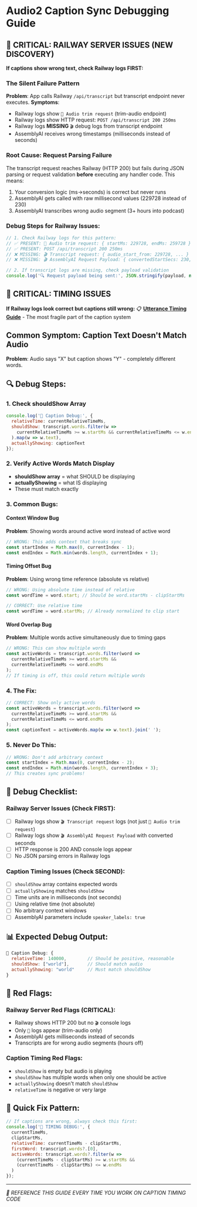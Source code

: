 # Audio2 Caption Sync Debugging Guide

## 🚨 CRITICAL: RAILWAY SERVER ISSUES (NEW DISCOVERY)
**If captions show wrong text, check Railway logs FIRST:**

### The Silent Failure Pattern
**Problem**: App calls Railway `/api/transcript` but transcript endpoint never executes.
**Symptoms**: 
- Railway logs show `🎵 Audio trim request` (trim-audio endpoint)
- Railway logs show HTTP request: `POST /api/transcript 200 250ms`
- Railway logs **MISSING** `🎬` debug logs from transcript endpoint
- AssemblyAI receives wrong timestamps (milliseconds instead of seconds)

### Root Cause: Request Parsing Failure
The transcript request reaches Railway (HTTP 200) but fails during JSON parsing or request validation **before** executing any handler code. This means:
1. Your conversion logic (ms→seconds) is correct but never runs
2. AssemblyAI gets called with raw millisecond values (229728 instead of 230)
3. AssemblyAI transcribes wrong audio segment (3+ hours into podcast)

### Debug Steps for Railway Issues:
```javascript
// 1. Check Railway logs for this pattern:
// ✅ PRESENT: 🎵 Audio trim request: { startMs: 229728, endMs: 259728 }
// ✅ PRESENT: POST /api/transcript 200 250ms
// ❌ MISSING: 🎬 Transcript request: { audio_start_from: 229728, ... }
// ❌ MISSING: 🎬 AssemblyAI Request Payload: { convertedStartSecs: 230, ... }

// 2. If transcript logs are missing, check payload validation
console.log('🔍 Request payload being sent:', JSON.stringify(payload, null, 2));
```

## 🚨 CRITICAL: TIMING ISSUES
**If Railway logs look correct but captions still wrong:**
📋 **[Utterance Timing Guide](./utterance_timing_guide.md)** - The most fragile part of the caption system

## Common Symptom: Caption Text Doesn't Match Audio
**Problem**: Audio says "X" but caption shows "Y" - completely different words.

## 🔍 Debug Steps:

### 1. Check shouldShow Array
```javascript
console.log('🎯 Caption Debug:', {
  relativeTime: currentRelativeTimeMs,
  shouldShow: transcript.words.filter(w => 
    currentRelativeTimeMs >= w.startMs && currentRelativeTimeMs <= w.endMs
  ).map(w => w.text),
  actuallyShowing: captionText
});
```

### 2. Verify Active Words Match Display
- **shouldShow array** = what SHOULD be displaying
- **actuallyShowing** = what IS displaying
- These must match exactly

### 3. Common Bugs:

#### Context Window Bug
**Problem**: Showing words around active word instead of active word
```javascript
// WRONG: This adds context that breaks sync
const startIndex = Math.max(0, currentIndex - 1);
const endIndex = Math.min(words.length, currentIndex + 1);
```

#### Timing Offset Bug
**Problem**: Using wrong time reference (absolute vs relative)
```javascript
// WRONG: Using absolute time instead of relative
const wordTime = word.start; // Should be word.startMs - clipStartMs

// CORRECT: Use relative time
const wordTime = word.startMs; // Already normalized to clip start
```

#### Word Overlap Bug
**Problem**: Multiple words active simultaneously due to timing gaps
```javascript
// WRONG: This can show multiple words
const activeWords = transcript.words.filter(word => 
  currentRelativeTimeMs >= word.startMs && 
  currentRelativeTimeMs <= word.endMs
);
// If timing is off, this could return multiple words
```

### 4. The Fix:
```javascript
// CORRECT: Show only active words
const activeWords = transcript.words.filter(word => 
  currentRelativeTimeMs >= word.startMs && 
  currentRelativeTimeMs <= word.endMs
);
const captionText = activeWords.map(w => w.text).join(' ');
```

### 5. Never Do This:
```javascript
// WRONG: Don't add arbitrary context
const startIndex = Math.max(0, currentIndex - 2);
const endIndex = Math.min(words.length, currentIndex + 3);
// This creates sync problems!
```

## 🎯 Debug Checklist:

### Railway Server Issues (Check FIRST):
- [ ] Railway logs show `🎬 Transcript request` logs (not just `🎵 Audio trim request`)
- [ ] Railway logs show `🎬 AssemblyAI Request Payload` with converted seconds
- [ ] HTTP response is 200 AND console logs appear
- [ ] No JSON parsing errors in Railway logs

### Caption Timing Issues (Check SECOND):
- [ ] `shouldShow` array contains expected words
- [ ] `actuallyShowing` matches `shouldShow`
- [ ] Time units are in milliseconds (not seconds)
- [ ] Using relative time (not absolute)
- [ ] No arbitrary context windows
- [ ] AssemblyAI parameters include `speaker_labels: true`

## 📊 Expected Debug Output:
```javascript
🎯 Caption Debug: {
  relativeTime: 140000,        // Should be positive, reasonable
  shouldShow: ["world"],       // Should match audio
  actuallyShowing: "world"     // Must match shouldShow
}
```

## 🚨 Red Flags:

### Railway Server Red Flags (CRITICAL):
- Railway shows HTTP 200 but no `🎬` console logs
- Only `🎵` logs appear (trim-audio only)
- AssemblyAI gets milliseconds instead of seconds
- Transcripts are for wrong audio segments (hours off)

### Caption Timing Red Flags:
- `shouldShow` is empty but audio is playing
- `shouldShow` has multiple words when only one should be active
- `actuallyShowing` doesn't match `shouldShow`
- `relativeTime` is negative or very large

## 🔧 Quick Fix Pattern:
```javascript
// If captions are wrong, always check this first:
console.log('🎯 TIMING DEBUG:', {
  currentTimeMs,
  clipStartMs,
  relativeTime: currentTimeMs - clipStartMs,
  firstWord: transcript.words?.[0],
  activeWords: transcript.words?.filter(w => 
    (currentTimeMs - clipStartMs) >= w.startMs && 
    (currentTimeMs - clipStartMs) <= w.endMs
  )
});
```

---

*📌 REFERENCE THIS GUIDE EVERY TIME YOU WORK ON CAPTION TIMING CODE*
